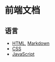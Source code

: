 # 前端文档
## 语言
* [HTML](src/language/html), [Markdown](src/language/markdown)
* [CSS](src/language/css)
* [JavaScript](src/language/js)



